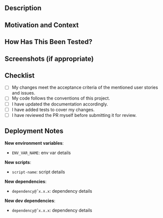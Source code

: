 <!--- Provide a general summary of your changes in the title -->
<!--- above using  the project's commit convention format. -->
<!--- If the pull request contains multiple types of changes, -->
<!--- e.g.: feat and refactor, split the pull request into multiple ones. -->

## Description
<!--- Describe your changes in detail. -->

## Motivation and Context
<!--- Why is this change required? What problem does it solve? -->
<!--- If it fixes an open issue, please link to the issue here. -->
<!--- If it is related to user stories, please link to the relevant user stories here. -->

## How Has This Been Tested?
<!--- Please describe in detail how you tested your changes. -->
<!--- Include details of your testing environment, and the tests you ran to -->
<!--- see how your change affects other areas of the code, etc. -->

## Screenshots (if appropriate)

## Checklist
<!--- Go over all the following points, and put an `x` in all the boxes that apply. -->
<!--- If you're unsure about any of these, don't hesitate to ask. -->
- [ ] My changes meet the acceptance criteria of the mentioned user stories and issues.
- [ ] My code follows the conventions of this project.
- [ ] I have updated the documentation accordingly.
- [ ] I have added tests to cover my changes.
- [ ] I have reviewed the PR myself before submitting it for review.

## Deployment Notes

<!--- Notes regarding deployment of the contained body of work. -->
<!--- These should note any new dependencies, new scripts, etc. -->

**New environment variables**:

- `ENV_VAR_NAME`: env var details

**New scripts**:

- `script-name`: script details

**New dependencies**:

- `dependency@ˆx.x.x`: dependency details

**New dev dependencies**:

- `dependency@ˆx.x.x`: dependency details

